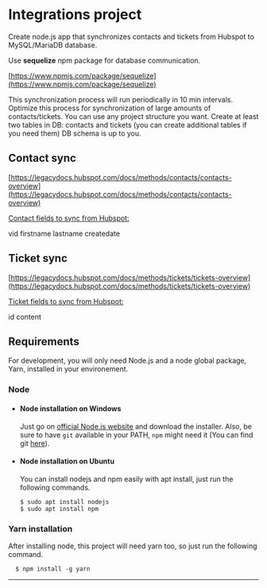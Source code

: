 # Integrations project

Create node.js app that synchronizes contacts and tickets from Hubspot to MySQL/MariaDB database.

Use **sequelize** npm package for database communication.

[https://www.npmjs.com/package/sequelize](https://www.npmjs.com/package/sequelize)

This synchronization process will run periodically in 10 min intervals. Optimize this process for synchronization of large amounts of contacts/tickets. You can use any project structure you want. Create at least two tables in DB: contacts and tickets (you can create additional tables if you need them) DB schema is up to you.

<h2>Contact sync</h2>

[https://legacydocs.hubspot.com/docs/methods/contacts/contacts-overview](https://legacydocs.hubspot.com/docs/methods/contacts/contacts-overview)

<p style="text-decoration: underline;">Contact fields to sync from Hubspot:</p>

vid 
firstname 
lastname 
createdate

<h2>Ticket sync</h2>

[https://legacydocs.hubspot.com/docs/methods/tickets/tickets-overview](https://legacydocs.hubspot.com/docs/methods/tickets/tickets-overview)

<p style="text-decoration: underline;">Ticket fields to sync from Hubspot:</p>

id
content

## Requirements

For development, you will only need Node.js and a node global package, Yarn, installed in your environement.

### Node
- #### Node installation on Windows

  Just go on [official Node.js website](https://nodejs.org/) and download the installer.
Also, be sure to have `git` available in your PATH, `npm` might need it (You can find git [here](https://git-scm.com/)).

- #### Node installation on Ubuntu

  You can install nodejs and npm easily with apt install, just run the following commands.

      $ sudo apt install nodejs
      $ sudo apt install npm


###
### Yarn installation
  After installing node, this project will need yarn too, so just run the following command.

      $ npm install -g yarn

---
